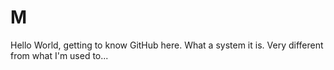 # M
Hello World, getting to know GitHub here.
What a system it is. Very different from what I'm used to...
